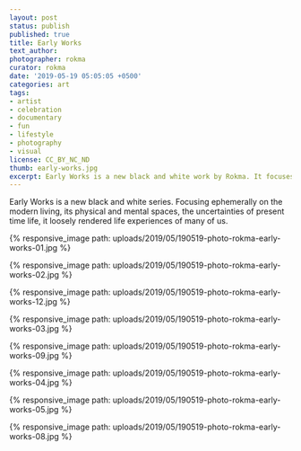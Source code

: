 ```yaml
---
layout: post
status: publish
published: true
title: Early Works
text_author:
photographer: rokma
curator: rokma
date: '2019-05-19 05:05:05 +0500'
categories: art
tags:
- artist
- celebration
- documentary
- fun
- lifestyle
- photography
- visual
license: CC_BY_NC_ND
thumb: early-works.jpg
excerpt: Early Works is a new black and white work by Rokma. It focuses ephemerally on the modern living, its physical and mental spaces, the uncertainties of present time life. Loosely rendered life experiences of many of us.
---
```

Early Works is a new black and white series. Focusing ephemerally on the modern living, its physical and mental spaces, the uncertainties of present time life, it loosely rendered life experiences of many of us.

{% responsive_image path: uploads/2019/05/190519-photo-rokma-early-works-01.jpg %}

{% responsive_image path: uploads/2019/05/190519-photo-rokma-early-works-02.jpg %}

{% responsive_image path: uploads/2019/05/190519-photo-rokma-early-works-12.jpg %}

{% responsive_image path: uploads/2019/05/190519-photo-rokma-early-works-03.jpg %}

{% responsive_image path: uploads/2019/05/190519-photo-rokma-early-works-09.jpg %}

{% responsive_image path: uploads/2019/05/190519-photo-rokma-early-works-04.jpg %}

{% responsive_image path: uploads/2019/05/190519-photo-rokma-early-works-05.jpg %}

{% responsive_image path: uploads/2019/05/190519-photo-rokma-early-works-08.jpg %}
